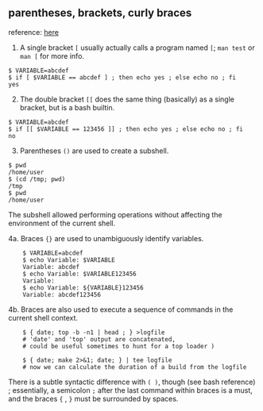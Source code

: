 parentheses, brackets, curly braces
---

reference: [here](https://stackoverflow.com/a/2188223)  


1. A single bracket `[` usually actually calls a program named `[`; `man test` or `man [` for more info. 
```
$ VARIABLE=abcdef
$ if [ $VARIABLE == abcdef ] ; then echo yes ; else echo no ; fi
yes
```

2. The double bracket `[[` does the same thing (basically) as a single bracket, but is a bash builtin.
```
$ VARIABLE=abcdef
$ if [[ $VARIABLE == 123456 ]] ; then echo yes ; else echo no ; fi
no
```

3. Parentheses `()` are used to create a subshell.
```
$ pwd
/home/user 
$ (cd /tmp; pwd)
/tmp
$ pwd
/home/user
```
The subshell allowed performing operations without affecting the environment of the current shell.  
  
4a. Braces `{}` are used to unambiguously identify variables.
```
    $ VARIABLE=abcdef
    $ echo Variable: $VARIABLE
    Variable: abcdef
    $ echo Variable: $VARIABLE123456
    Variable:
    $ echo Variable: ${VARIABLE}123456
    Variable: abcdef123456
```

4b. Braces are also used to execute a sequence of commands in the current shell context.
```
    $ { date; top -b -n1 | head ; } >logfile 
    # 'date' and 'top' output are concatenated, 
    # could be useful sometimes to hunt for a top loader )

    $ { date; make 2>&1; date; } | tee logfile
    # now we can calculate the duration of a build from the logfile
```

There is a subtle syntactic difference with `( )`, though (see bash reference) ; essentially, a semicolon `;` after the last command within braces is a must, and the braces `{` , `}` must be surrounded by spaces.
